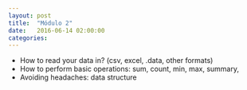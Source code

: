 ```yaml
---
layout: post
title:  "Módulo 2"
date:   2016-06-14 02:00:00
categories: 
---
```


- How to read your data in?  (csv, excel, .data, other formats)
- How to perform basic operations: sum, count, min, max, summary, 
- Avoiding headaches: data structure